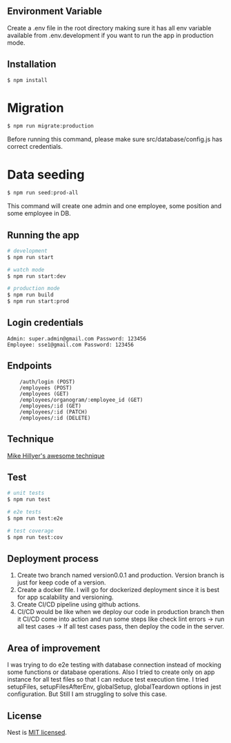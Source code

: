 ## Environment Variable

Create a .env file in the root directory making sure it has all env variable available from .env.development if you want to run the app in production mode.

## Installation

```bash
$ npm install
```

# Migration

```bash
$ npm run migrate:production
```
Before running this command, please make sure src/database/config.js has correct credentials.

# Data seeding

```bash
$ npm run seed:prod-all
```
This command will create one admin and one employee, some position and some employee in DB.

## Running the app

```bash
# development
$ npm run start

# watch mode
$ npm run start:dev

# production mode
$ npm run build
$ npm run start:prod
```

## Login credentials
```
Admin: super.admin@gmail.com Password: 123456
Employee: sse1@gmail.com Password: 123456
```

## Endpoints
```
    /auth/login (POST)
    /employees (POST)
    /employees (GET)
    /employees/organogram/:employee_id (GET)
    /employees/:id (GET)
    /employees/:id (PATCH)
    /employees/:id (DELETE)
```

## Technique

[Mike Hillyer's awesome technique](https://mikehillyer.com/articles/managing-hierarchical-data-in-mysql/)

## Test

```bash
# unit tests
$ npm run test

# e2e tests
$ npm run test:e2e

# test coverage
$ npm run test:cov
```

## Deployment process

1. Create two branch named version0.0.1 and production. Version branch is just for keep code of a version.
2. Create a docker file. I will go for dockerized deployment since it is best for app scalability and versioning.
3. Create CI/CD pipeline using github actions.
4. CI/CD would be like when we deploy our code in production branch then it CI/CD come into action and run some steps like check lint errors -> run all test cases -> If all test cases pass, then deploy the code in the server.

## Area of improvement

I was trying to do e2e testing with database connection instead of mocking some functions
or database operations. Also I tried to create only on app instance for all test files so that I can reduce test execution time.
I tried setupFiles, setupFilesAfterEnv, globalSetup, globalTeardown options in jest configuration. But Still I am struggling to solve this case.

## License

Nest is [MIT licensed](LICENSE).
